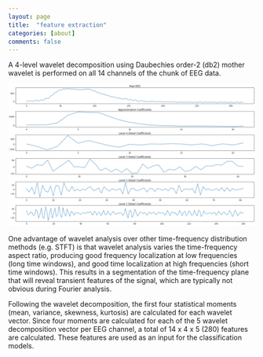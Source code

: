 ```yaml
---
layout: page
title:  "feature extraction"
categories: [about]
comments: false
---
```

A 4-level wavelet decomposition using Daubechies order-2 (db2) mother wavelet is performed on all 14 channels of the chunk of EEG data.

![img](../img/smileWavelets.png)

One advantage of wavelet analysis over other time-frequency distribution methods (e.g. STFT) is that wavelet analysis varies the time-frequency aspect ratio, producing good frequency localization at low frequencies (long time windows), and good time localization at high frequencies (short time windows). This results in a segmentation of the time-frequency plane that will reveal transient features of the signal, which are typically not obvious during Fourier analysis.

Following the wavelet decomposition, the first four statistical moments (mean, variance, skewness, kurtosis) are calculated for each wavelet vector. Since four moments are calculated for each of the 5 wavelet decomposition vector per EEG channel, a total of 14 x 4 x 5 (280) features are calculated. These features are used as an input for the classification models.
